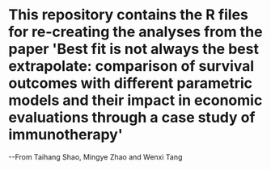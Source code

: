 # This repository contains the R files for re-creating the analyses from the paper 'Best fit is not always the best extrapolate: comparison of survival outcomes with different parametric models and their impact in economic evaluations through a case study of immunotherapy'


--From Taihang Shao, Mingye Zhao and Wenxi Tang
